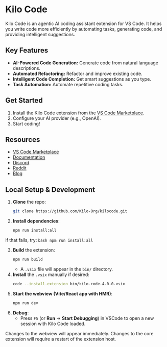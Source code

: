 # Kilo Code

Kilo Code is an agentic AI coding assistant extension for VS Code. It helps you write code more efficiently by automating tasks, generating code, and providing intelligent suggestions.

## Key Features

- **AI-Powered Code Generation:** Generate code from natural language descriptions.
- **Automated Refactoring:** Refactor and improve existing code.
- **Intelligent Code Completion:** Get smart suggestions as you type.
- **Task Automation:** Automate repetitive coding tasks.

## Get Started

1.  Install the Kilo Code extension from the [VS Code Marketplace](https://marketplace.visualstudio.com/items?itemName=kilocode.Kilo-Code).
2.  Configure your AI provider (e.g., OpenAI).
3.  Start coding!

## Resources

- [VS Code Marketplace](https://marketplace.visualstudio.com/items?itemName=kilocode.Kilo-Code)
- [Documentation](https://kilocode.ai)
- [Discord](https://discord.gg/fxrhCFGhkP)
- [Reddit](https://www.reddit.com/r/kilocode/)
- [Blog](https://blog.kilocode.ai/)

## Local Setup & Development

1. **Clone** the repo:
    ```bash
    git clone https://github.com/Kilo-Org/kilocode.git
    ```
2. **Install dependencies**:
    ```bash
    npm run install:all
    ```

if that fails, try:
`bash
    npm run install:all
    `

3. **Build** the extension:
    ```bash
    npm run build
    ```
    - A `.vsix` file will appear in the `bin/` directory.
4. **Install** the `.vsix` manually if desired:
    ```bash
    code --install-extension bin/kilo-code-4.0.0.vsix
    ```
5. **Start the webview (Vite/React app with HMR)**:
    ```bash
    npm run dev
    ```
6. **Debug**:
    - Press `F5` (or **Run** → **Start Debugging**) in VSCode to open a new session with Kilo Code loaded.

Changes to the webview will appear immediately. Changes to the core extension will require a restart of the extension host.
